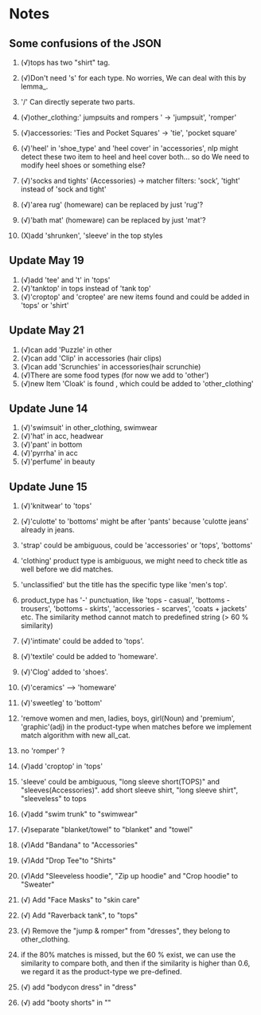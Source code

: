 
# Notes

## Some confusions of the JSON

1. (√)tops has two "shirt" tag.

2. (√)Don't need 's' for each type. No worries, We can deal with this by lemma_.

3. '/' Can directly seperate two parts.

4. (√)other_clothing:' jumpsuits and rompers ' -> 'jumpsuit', 'romper'

5. (√)accessories: 'Ties and Pocket Squares' -> 'tie', 'pocket square'

6. (√)'heel' in 'shoe_type' and 'heel cover' in 'accessories', nlp might detect these two item to heel and heel cover both... so do We need to modify heel shoes or something else?

7. (√)'socks and tights' (Accessories) -> matcher filters: 'sock', 'tight' instead of 'sock and tight'

8. (√)'area rug' (homeware) can be replaced by just 'rug'?

9. (√)'bath mat' (homeware) can be replaced by just 'mat'?

10. (X)add 'shrunken', 'sleeve' in the top styles

## Update May 19

1. (√)add 'tee' and 't' in 'tops'
2. (√)'tanktop' in tops instead of 'tank top'
3. (√)'croptop' and 'croptee' are new items found and could be added in 'tops' or 'shirt'

## Update May 21

1. (√)can add 'Puzzle' in other
2. (√)can add 'Clip' in accessories (hair clips)
3. (√)can add 'Scrunchies' in accessories(hair scrunchie)
4. (√)There are some food types (for now we add to 'other')
5. (√)new Item 'Cloak' is found , which could be added to 'other_clothing'

## Update June 14

1. (√)'swimsuit' in other_clothing, swimwear
2. (√)'hat' in acc, headwear
3. (√)'pant' in bottom
4. (√)'pyrrha' in acc
5. (√)'perfume' in beauty

## Update June 15

1. (√)'knitwear' to 'tops'
2. (√)'culotte' to 'bottoms' might be after 'pants' because 'culotte jeans' already in jeans.
3. 'strap' could be ambiguous, could be 'accessories' or 'tops', 'bottoms'
4. 'clothing' product type is ambiguous, we might need to check title as well before we did matches.

5. 'unclassified' but the title has the specific type like 'men's top'.

6. product_type has '-' punctuation, like 'tops - casual', 'bottoms - trousers', 'bottoms - skirts', 'accessories - scarves', 'coats + jackets' etc. The similarity method cannot match to predefined string (> 60 % similarity)

7. (√)'intimate' could be added to 'tops'.
8. (√)'textile' could be added to 'homeware'.
9. (√)'Clog' added to 'shoes'.

10. (√)'ceramics' --> 'homeware'

11. (√)'sweetleg' to 'bottom'

12. 'remove women and men, ladies, boys, girl(Noun) and 'premium', 'graphic'(adj) in the product-type when matches before we implement match algorithm with new all_cat.
13. no 'romper' ?

14. (√)add 'croptop' in 'tops'

15. 'sleeve' could be ambiguous, "long sleeve short(TOPS)" and "sleeves(Accessories)". add short sleeve shirt, "long sleeve shirt", "sleeveless" to tops

16. (√)add "swim trunk" to "swimwear"

17. (√)separate "blanket/towel" to "blanket" and "towel"

18. (√)Add "Bandana" to "Accessories"

19. (√)Add "Drop Tee"to "Shirts"

20. (√)Add "Sleeveless hoodie", "Zip up hoodie" and "Crop hoodie" to "Sweater"

21. (√) Add "Face Masks" to "skin care"

22. (√) Add "Raverback tank", to "tops"

23. (√) Remove the "jump & romper" from "dresses", they belong to other_clothing.

24. if the 80% matches is missed, but the 60 % exist, we can use the similarity to compare both, and then if the similarity is higher than 0.6, we regard it as the product-type we pre-defined. 

25. (√) add "bodycon dress" in "dress"

26. (√) add "booty shorts" in ""